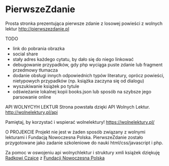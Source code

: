 # PierwszeZdanie

Prosta stronka prezentująca pierwsze zdanie z losowej powieści z wolnych lektur
http://pierwszezdanie.pl

TODO

- link do pobrania obrazka
- social share
- stały adres każdego cytatu, by dało się do niego linkować
- debugowanie przypadków, gdy php wyciąga puste zdanie lub fragment przedmowy tłumacza
- dodanie obsługi innych odpowiednich typów literatury, oprócz powieści, nietypowych przypadków (np. książka zaczyna się od dialogu)
- wyszukiwanie książek po tytule
- odświeżanie lokalnej kopii books.json lub sposób na szybsze jego parsowanie online


API WOLNYCYH LEKTUR
Strona powstała dzięki API Wolnych Lektur.
http://wolnelektury.pl/api


Pamiętaj, by korzystać i wspierać wolnelektury!
https://wolnelektury.pl/

O PROJEKCIE
Projekt nie jest w żaden sposób związany z wolnymi lekturami i Fundacją Nowoczesna Polska.
PierwszeZdanie zostało przygotowane jako zadanie szkoleniowe do nauki html/css/javascript i php.

Za pomoc w oswojeniu api wolnychlektur i struktury xmli książek dziękuję <a href="https://github.com/rczajka">Radkowi Czajce</a> z <a href="https://github.com/fnp/">Fundacji Nowoczesna Polska</a>
